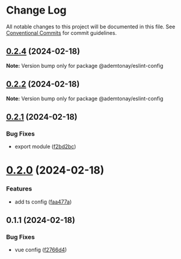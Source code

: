 # Change Log

All notable changes to this project will be documented in this file.
See [Conventional Commits](https://conventionalcommits.org) for commit guidelines.

## [0.2.4](https://github.com/ademtonay/eslint-config/compare/v0.2.3...v0.2.4) (2024-02-18)

**Note:** Version bump only for package @ademtonay/eslint-config





## [0.2.2](https://github.com/ademtonay/eslint-config/compare/v0.2.1...v0.2.2) (2024-02-18)

**Note:** Version bump only for package @ademtonay/eslint-config





## [0.2.1](https://github.com/ademtonay/eslint-config/compare/v0.2.0...v0.2.1) (2024-02-18)


### Bug Fixes

* export module ([f2bd2bc](https://github.com/ademtonay/eslint-config/commit/f2bd2bc464ad4949c6416094097ae187037450c7))





# [0.2.0](https://github.com/ademtonay/eslint-config/compare/v0.1.1...v0.2.0) (2024-02-18)


### Features

* add ts config ([faa477a](https://github.com/ademtonay/eslint-config/commit/faa477a13a4fdb350c686560714f08d0048e99de))





## 0.1.1 (2024-02-18)


### Bug Fixes

* vue config ([f2766d4](https://github.com/ademtonay/eslint-config/commit/f2766d4d60567aebabfe7f0da8dfc9e3aa633307))
